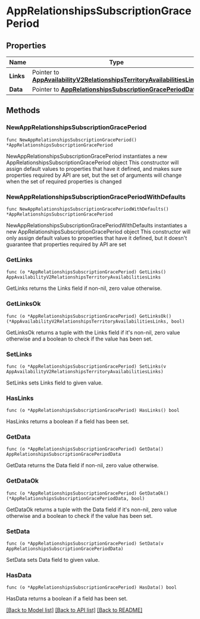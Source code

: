 # AppRelationshipsSubscriptionGracePeriod

## Properties

Name | Type | Description | Notes
------------ | ------------- | ------------- | -------------
**Links** | Pointer to [**AppAvailabilityV2RelationshipsTerritoryAvailabilitiesLinks**](AppAvailabilityV2RelationshipsTerritoryAvailabilitiesLinks.md) |  | [optional] 
**Data** | Pointer to [**AppRelationshipsSubscriptionGracePeriodData**](AppRelationshipsSubscriptionGracePeriodData.md) |  | [optional] 

## Methods

### NewAppRelationshipsSubscriptionGracePeriod

`func NewAppRelationshipsSubscriptionGracePeriod() *AppRelationshipsSubscriptionGracePeriod`

NewAppRelationshipsSubscriptionGracePeriod instantiates a new AppRelationshipsSubscriptionGracePeriod object
This constructor will assign default values to properties that have it defined,
and makes sure properties required by API are set, but the set of arguments
will change when the set of required properties is changed

### NewAppRelationshipsSubscriptionGracePeriodWithDefaults

`func NewAppRelationshipsSubscriptionGracePeriodWithDefaults() *AppRelationshipsSubscriptionGracePeriod`

NewAppRelationshipsSubscriptionGracePeriodWithDefaults instantiates a new AppRelationshipsSubscriptionGracePeriod object
This constructor will only assign default values to properties that have it defined,
but it doesn't guarantee that properties required by API are set

### GetLinks

`func (o *AppRelationshipsSubscriptionGracePeriod) GetLinks() AppAvailabilityV2RelationshipsTerritoryAvailabilitiesLinks`

GetLinks returns the Links field if non-nil, zero value otherwise.

### GetLinksOk

`func (o *AppRelationshipsSubscriptionGracePeriod) GetLinksOk() (*AppAvailabilityV2RelationshipsTerritoryAvailabilitiesLinks, bool)`

GetLinksOk returns a tuple with the Links field if it's non-nil, zero value otherwise
and a boolean to check if the value has been set.

### SetLinks

`func (o *AppRelationshipsSubscriptionGracePeriod) SetLinks(v AppAvailabilityV2RelationshipsTerritoryAvailabilitiesLinks)`

SetLinks sets Links field to given value.

### HasLinks

`func (o *AppRelationshipsSubscriptionGracePeriod) HasLinks() bool`

HasLinks returns a boolean if a field has been set.

### GetData

`func (o *AppRelationshipsSubscriptionGracePeriod) GetData() AppRelationshipsSubscriptionGracePeriodData`

GetData returns the Data field if non-nil, zero value otherwise.

### GetDataOk

`func (o *AppRelationshipsSubscriptionGracePeriod) GetDataOk() (*AppRelationshipsSubscriptionGracePeriodData, bool)`

GetDataOk returns a tuple with the Data field if it's non-nil, zero value otherwise
and a boolean to check if the value has been set.

### SetData

`func (o *AppRelationshipsSubscriptionGracePeriod) SetData(v AppRelationshipsSubscriptionGracePeriodData)`

SetData sets Data field to given value.

### HasData

`func (o *AppRelationshipsSubscriptionGracePeriod) HasData() bool`

HasData returns a boolean if a field has been set.


[[Back to Model list]](../README.md#documentation-for-models) [[Back to API list]](../README.md#documentation-for-api-endpoints) [[Back to README]](../README.md)


